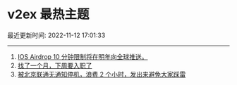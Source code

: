 # v2ex 最热主题

最近更新时间: 2022-11-12 17:01:33

--- 
1. [IOS Airdrop 10 分钟限制将在明年向全球推送。](https://www.v2ex.com/t/894644) 
2. [找了一个月，下周要入职了](https://www.v2ex.com/t/894634) 
3. [被北京联通无通知停机，浪费 2 个小时，发出来避免大家踩雷](https://www.v2ex.com/t/894669) 
